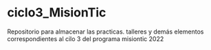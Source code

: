 # ciclo3_MisionTic
Repositorio para almacenar las practicas. talleres y demás elementos correspondientes al cilo 3 del programa misiontic 2022
